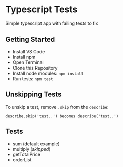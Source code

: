 # Typescript Tests

Simple typescript app with failing tests to fix

## Getting Started

 - Install VS Code
 - Install npm
 - Open Terminal
 - Clone this Repository
 - Install node modules: `npm install`
 - Run tests: `npm test`

## Unskipping Tests

To unskip a test, remove `.skip` from the `describe`:

```
describe.skip('test..') becomes describe('test..') 
```

## Tests

 - sum (default example)
 - multiply (*skipped*)
 - getTotalPrice
 - orderList

